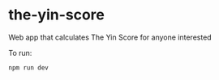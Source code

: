 # the-yin-score
Web app that calculates The Yin Score for anyone interested

To run:
```node
npm run dev
```
